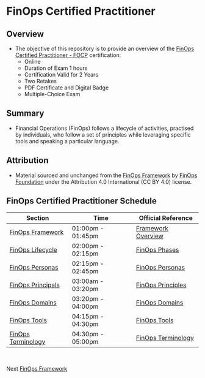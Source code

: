 # FinOps Certified Practitioner

## Overview
* The objective of this repository is to provide an overview of the [FinOps Certified Practitioner - FOCP](https://training.linuxfoundation.org/certification/certified-finops/) certification:
    * Online
    * Duration of Exam 1 hours
    * Certification Valid for 2 Years
    * Two Retakes
    * PDF Certificate and Digital Badge
    * Multiple-Choice Exam

## Summary
* Financial Operations (FinOps) follows a lifecycle of activities, practised by individuals, who follow a set of principles while leveraging specific tools and speaking a particular language.


## Attribution
* Material sourced and unchanged from the [FinOps Framework](https://www.finops.org/introduction/what-is-finops/) by [FinOps Foundation](https://www.finops.org/about/) under the Attribution 4.0 International (CC BY 4.0) license.


## FinOps Certified Practitioner Schedule

| Section | Time | Official Reference |
| --- | --- | --- |
| [FinOps Framework](https://github.com/jamesbuckett/finops-certified-practitioner/blob/main/01-finops-framework.md) | 01:00pm - 01:45pm | [Framework Overview](https://www.finops.org/framework/) | 
| [FinOps Lifecycle](https://github.com/jamesbuckett/finops-certified-practitioner/blob/main/02-finops-lifecycle.md) | 02:00pm - 02:15pm | [FinOps Phases](https://www.finops.org/framework/phases/) | 
| [FinOps Personas](https://github.com/jamesbuckett/finops-certified-practitioner/blob/main/03-finops-persona.md) | 02:15pm - 02:45pm | [FinOps Personas](https://www.finops.org/framework/personas/) | 
| [FinOps Principals](https://github.com/jamesbuckett/finops-certified-practitioner/blob/main/04-finops-principals.md) | 03:00am - 03:20pm | [FinOps Principles](https://www.finops.org/framework/principles/) | 
| [FinOps Domains](https://github.com/jamesbuckett/finops-certified-practitioner/blob/main/05-finops-domains.md) | 03:20pm - 04:00pm | [FinOps Domains](https://www.finops.org/framework/domains/) | 
| [FinOps Tools](https://github.com/jamesbuckett/finops-certified-practitioner/blob/main/06-finops-tools.md) | 04:15pm - 04:30pm | [FinOps Tools](https://www.finops.org/wg/multi-cloud-tools-and-terminology/) |
| [FinOps Terminology](https://github.com/jamesbuckett/finops-certified-practitioner/blob/main/07-finops-terminology.md) | 04:30pm - 05:00pm | [FinOps Terminology](https://www.finops.org/resource/terminology/) |
<br>

Next [FinOps Framework](https://github.com/jamesbuckett/finops-certified-practitioner/blob/main/01-finops-framework.md)